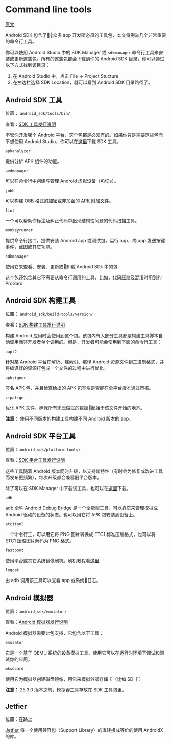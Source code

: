# Command line tools
[原文](https://developer.android.com/studio/command-line/)

Android SDK 包含了众多 app 开发所必须的工具包，本文将例举几个非常重要的命令行工具。

你可以使用 Android Studio 中的 SDK Manager 或 `sdkmanager` 命令行工具来安装或更新这些包。所有的这些包都会下载到你的 Android SDK 目录，你可以通过以下方式找到该目录：
1. 在 Android Studio 中，点击 File -> Project Stucture
2. 在左边栏选择 SDK Location，就可以看到 Android SDK 目录路径了。

## Android SDK 工具

位置： `android_sdk/tools/bin/`

查看：[SDK 工具发行说明](https://developer.android.com/studio/releases/sdk-tools)

不管你开发哪个 Android 平台，这个包都是必须有的。如果你只是需要这些包而不想使用 Android Studio，你可以在[这里](https://developer.android.com/studio/#command-tools)下载 SDK 工具。

`apkanalyzer`

  提供分析 APK 组件的功能。

`avdmanager`

  可以在命令行中创建与管理 Android 虚拟设备（AVDs）。

`jobb`
   
  可以构建 OBB 格式的加密或非加密的 [APK 附加文件](https://developer.android.com/google/play/expansion-files)。

`lint`

  一个可以帮助你标注及纠正代码中出现结构性问题的代码扫描工具。

`monkeyrunner`

  提供命令行接口，提供安装 Android app 或测试包，运行 app，向 app 发送按键事件，截图或其它功能。

`sdkmanager`

  使用它来查看、安装、更新或卸载 Android SDk 中的包

这个包还包含其它不需要从命令行调用的工具，比如，[代码压缩及混淆](https://developer.android.com/studio/build/shrink-code.html)时用到的 ProGard

## Android SDK 构建工具
位置： `android_sdk/build-tools/version/`

查看：[SDK 构建工具发行说明](https://developer.android.com/studio/releases/build-tools)

构建 Android 应用时会使用到这个包。该包内有大部分工具都是构建工具脚本自动调用而非开发者单个调用的。但是，开发者可能会使用到下面的命令行工具：

`aapt2`

  针对某 Android 平台在解析、建索引、编译 Android 资源文件到二进制格式，并将编译好的资源打包成一个文件的过程中进行优化。

`apksigner`
  
  签名 APK 包，并且检查给出的 APK 包签名是否能在全平台版本通过审核。

`zipalign`

  优化 APK 文件，确保所有未压缩过的数据起始于该文件开始的地方。

**注意：** 使用不同版本的构建工具构建不同 Android 版本的 app。

## Android SDK 平台工具
位置：`android_sdk/platform-tools/`

查看：[SDK 平台工具发行说明](https://developer.android.com/studio/releases/platform-tools)

这些工具随着 Android 版本同时升级，以支持新特性（有时会为修复或改进工具而发布更频繁），每次升级都会兼容旧平台版本。

除了可以在 SDK Manager 中下载该工具，也可以在[这里](https://developer.android.com/studio/releases/platform-tools)下载。

`adb`

  adb 全称 Android Debug Bridge 是一个全能型工具，可以靠它来管理模拟或 Android 驱动的设备的状态。也可以用它将 APK 包安装到设备上。

`atc1tool`

  一个命令行工，可以用它将 PNG 图片转换成 ETC1 标准压缩格式，也可以将 ETC1 压缩图片解码为 PNG 格式。

`fastboot`
  
  使用平台或其它系统镜像刷机。刷机教程看[这里](https://developers.google.com/android/images)

`logcat`

  由 adb 调用该工具可以查看 app 或系统日志。

## Android 模拟器
位置：`android_sdk/emulator/`

查看：[Android 模拟器发行说明](https://developer.android.com/studio/releases/emulator)

Android 模拟器需要此包支持，它包含以下工具：

`emulator`
  
  它是一个基于 QEMU 系统的设备模拟工具，使用它可以在运行时环境下调试和测试你的应用。

`mksdcard`

  使用它为模拟器创建磁盘镜像，用它来模拟外部存储卡（比如 SD 卡）

**注意：** 25.3.0 版本之前，模拟器工具存放在 SDK 工具包里。

## Jetfier
位置：在路上

[Jetfier](https://developer.android.com/studio/command-line/studio/command-line/jetifier) 将一个使用兼容包（Support Library）的库转换成等价的使用 AndroidX 的库。